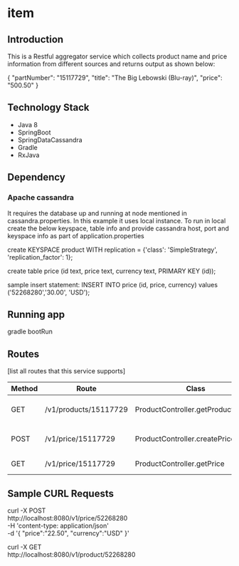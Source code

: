 # item
## Introduction
This is a Restful aggregator service which collects product name and price information from different sources and returns output as shown below:

{
    "partNumber": "15117729",
    "title": "The Big Lebowski (Blu-ray)",
    "price": "500.50"
}

## Technology Stack
* Java 8
* SpringBoot
* SpringDataCassandra
* Gradle
* RxJava

## Dependency
### Apache cassandra
It requires the database up and running at node mentioned in cassandra.properties. In this example it uses local instance.
To run in local create the below keyspace, table info and provide cassandra host, port and keyspace info as part of application.properties

create KEYSPACE product WITH replication = {'class': 'SimpleStrategy', 'replication_factor': 1};

create table price (id text, price text, currency text, PRIMARY KEY (id));

sample insert statement: INSERT INTO price (id, price, currency) values ('52268280','30.00', 'USD');

## Running app

gradle bootRun

## Routes

[list all routes that this service supports]

| Method | Route | Class | Description
| ------ | ----- | ----- | -----------
| GET  | /v1/products/15117729 | ProductController.getProductDetails | Item name along with the price
| POST | /v1/price/15117729 | ProductController.createPriceById | create/updates price for a given item id
| GET | /v1/price/15117729 | ProductController.getPrice | get price details


## Sample CURL Requests

curl -X POST \
  http://localhost:8080/v1/price/52268280 \
  -H 'content-type: application/json' \
  -d '{
	"price":"22.50",
	"currency":"USD"
}'

curl -X GET \
  http://localhost:8080/v1/product/52268280
